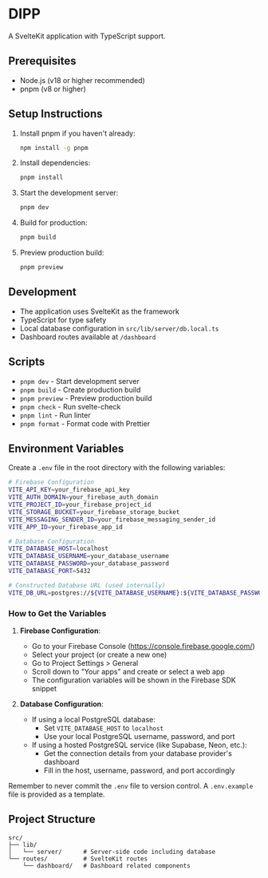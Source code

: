 # DIPP

A SvelteKit application with TypeScript support.

## Prerequisites

- Node.js (v18 or higher recommended)
- pnpm (v8 or higher)

## Setup Instructions

1. Install pnpm if you haven't already:
   ```bash
   npm install -g pnpm
   ```

2. Install dependencies:
   ```bash
   pnpm install
   ```

3. Start the development server:
   ```bash
   pnpm dev
   ```

4. Build for production:
   ```bash
   pnpm build
   ```

5. Preview production build:
   ```bash
   pnpm preview
   ```

## Development

- The application uses SvelteKit as the framework
- TypeScript for type safety
- Local database configuration in `src/lib/server/db.local.ts`
- Dashboard routes available at `/dashboard`

## Scripts

- `pnpm dev` - Start development server
- `pnpm build` - Create production build
- `pnpm preview` - Preview production build
- `pnpm check` - Run svelte-check
- `pnpm lint` - Run linter
- `pnpm format` - Format code with Prettier

## Environment Variables

Create a `.env` file in the root directory with the following variables:

```bash
# Firebase Configuration
VITE_API_KEY=your_firebase_api_key
VITE_AUTH_DOMAIN=your_firebase_auth_domain
VITE_PROJECT_ID=your_firebase_project_id
VITE_STORAGE_BUCKET=your_firebase_storage_bucket
VITE_MESSAGING_SENDER_ID=your_firebase_messaging_sender_id
VITE_APP_ID=your_firebase_app_id

# Database Configuration
VITE_DATABASE_HOST=localhost
VITE_DATABASE_USERNAME=your_database_username
VITE_DATABASE_PASSWORD=your_database_password
VITE_DATABASE_PORT=5432

# Constructed Database URL (used internally)
VITE_DB_URL=postgres://${VITE_DATABASE_USERNAME}:${VITE_DATABASE_PASSWORD}@${VITE_DATABASE_HOST}:${VITE_DATABASE_PORT}/your_database_name
```

### How to Get the Variables

1. **Firebase Configuration**:
   - Go to your Firebase Console (https://console.firebase.google.com/)
   - Select your project (or create a new one)
   - Go to Project Settings > General
   - Scroll down to "Your apps" and create or select a web app
   - The configuration variables will be shown in the Firebase SDK snippet

2. **Database Configuration**:
   - If using a local PostgreSQL database:
     - Set `VITE_DATABASE_HOST` to `localhost`
     - Use your local PostgreSQL username, password, and port
   - If using a hosted PostgreSQL service (like Supabase, Neon, etc.):
     - Get the connection details from your database provider's dashboard
     - Fill in the host, username, password, and port accordingly

Remember to never commit the `.env` file to version control. A `.env.example` file is provided as a template.

## Project Structure

```
src/
├── lib/
│   └── server/      # Server-side code including database
└── routes/          # SvelteKit routes
    └── dashboard/   # Dashboard related components
